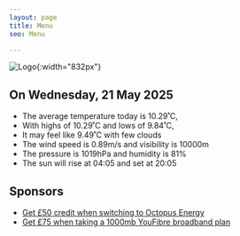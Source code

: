 ```yaml
---
layout: page
title: Menu
seo: Menu

---
```


![Logo](/images/logo.jpg){:width="832px"}

<!-- weather_marker starts -->
## On Wednesday, 21 May 2025

- The average temperature today is 10.29˚C,
- With highs of 10.29˚C and lows of 9.84˚C,
- It may feel like 9.49˚C with few clouds
- The wind speed is 0.89m/s and visibility is 10000m
- The pressure is 1019hPa and humidity is 81%
- The sun will rise at 04:05 and set at 20:05

<!-- weather_marker ends -->

## Sponsors

- [Get £50 credit when switching to Octopus Energy](https://bit.ly/3oD1nnS)
- [Get £75 when taking a 1000mb YouFibre broadband plan](https://aklam.io/91zWhU?)
